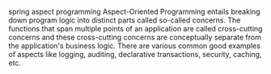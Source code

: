  spring aspect programming
 Aspect-Oriented Programming entails breaking down program logic into distinct parts called so-called concerns.
 The functions that span multiple points of an application are called cross-cutting concerns and these cross-cutting concerns are conceptually separate from the application's business logic. There are various common good examples of aspects like logging, auditing, declarative transactions, security, caching, etc.
